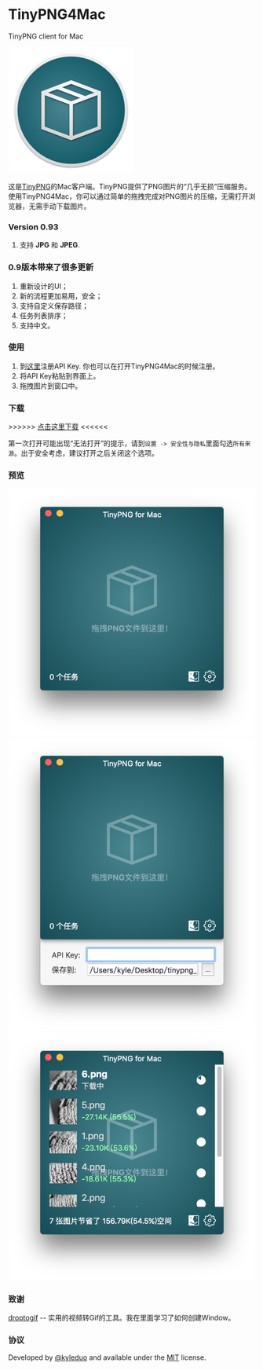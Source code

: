 # TinyPNG4Mac
TinyPNG client for Mac

![](./preview/icon.png)

这是[TinyPNG](https://tinypng.com)的Mac客户端。TinyPNG提供了PNG图片的“几乎无损”压缩服务。使用TinyPNG4Mac，你可以通过简单的拖拽完成对PNG图片的压缩，无需打开浏览器，无需手动下载图片。

### Version 0.93

1. 支持 **JPG** 和 **JPEG**.

### 0.9版本带来了很多更新

1. 重新设计的UI；
2. 新的流程更加易用，安全；
3. 支持自定义保存路径；
4. 任务列表排序；
5. 支持中文。


### 使用

1. 到[这里](https://tinypng.com/developers/subscription)注册API Key. 你也可以在打开TinyPNG4Mac的时候注册。
2. 将API Key粘贴到界面上。
3. 拖拽图片到窗口中。

### 下载

\>\>\>\>\>\> [点击这里下载](https://github.com/kyleduo/TinyPNG4Mac/raw/master/archive/TinyPNG4Mac.app.zip) \<\<\<\<\<\<

第一次打开可能出现“无法打开”的提示，请到`设置 -> 安全性与隐私`里面勾选`所有来源`。出于安全考虑，建议打开之后关闭这个选项。

### 预览

![](./preview/preview2.png)
![](./preview/preview_panel.png)
![](./preview/preview_tasks.png)


### 致谢

[droptogif](https://github.com/mortenjust/droptogif) -- 实用的视频转Gif的工具。我在里面学习了如何创建Window。

### 协议

Developed by [@kyleduo](https://github.com/kyleduo) and available under the [MIT](http://opensource.org/licenses/MIT) license.